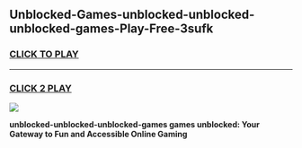 
## Unblocked-Games-unblocked-unblocked-unblocked-games-Play-Free-3sufk
<h3>
<a href="https://premium76.site?title=unblocked-unblocked-unblocked-games&ref=09A">CLICK TO PLAY</a></h3>
<hr>

<h3>
<a href="https://premium76.site?title=unblocked-unblocked-unblocked-games&ref=09A">CLICK 2 PLAY</a>
  
</h3>

<a href="https://premium76.site?title=unblocked-unblocked-unblocked-games&ref=09A"><img src="https://clearcache.store/games.png"></a>


**unblocked-unblocked-unblocked-games games unblocked: Your Gateway to Fun and Accessible Online Gaming**
